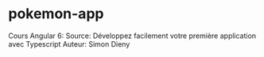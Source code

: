 # pokemon-app
Cours Angular 6:
Source: Développez facilement votre première application avec Typescript
Auteur: Simon Dieny
